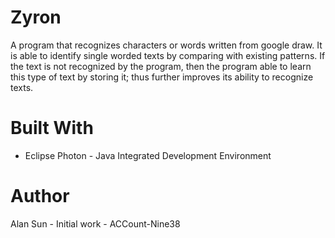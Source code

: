 # Zyron
A program that recognizes characters or words written from google draw. It is able to identify single worded texts by comparing with existing patterns. If the text is not recognized by the program, then the program able to learn this type of text by storing it; thus further improves its ability to recognize texts.

# Built With
* Eclipse Photon - Java Integrated Development Environment

# Author
Alan Sun - Initial work - ACCount-Nine38
